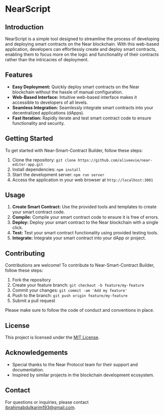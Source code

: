 # NearScript

## Introduction

NearScript is a simple tool designed to streamline the process of developing and deploying smart contracts on the Near blockchain. With this web-based application, developers can effortlessly create and deploy smart contracts, enabling them to focus more on the logic and functionality of their contracts rather than the intricacies of deployment.

## Features

- **Easy Deployment:** Quickly deploy smart contracts on the Near blockchain without the hassle of manual configuration.
- **Web-Based Interface:** Intuitive web-based interface makes it accessible to developers of all levels.
- **Seamless Integration:** Seamlessly integrate smart contracts into your decentralized applications (dApps).
- **Fast Iteration:** Rapidly iterate and test smart contract code to ensure functionality and security.

## Getting Started

To get started with Near-Smart-Contract Builder, follow these steps:

1. Clone the repository: `git clone https://github.com/aliveevie/near-editor-app.git`
2. Install dependencies: `npm install`
3. Start the development server: `npm run server`
4. Access the application in your web browser at `http://localhost:3001`

## Usage

1. **Create Smart Contract:** Use the provided tools and templates to create your smart contract code.
2. **Compile:** Compile your smart contract code to ensure it is free of errors.
3. **Deploy:** Deploy your smart contract to the Near blockchain with a single click.
4. **Test:** Test your smart contract functionality using provided testing tools.
5. **Integrate:** Integrate your smart contract into your dApp or project.

## Contributing

Contributions are welcome! To contribute to Near-Smart-Contract Builder, follow these steps:

1. Fork the repository
2. Create your feature branch: `git checkout -b feature/my-feature`
3. Commit your changes: `git commit -am 'Add my feature'`
4. Push to the branch: `git push origin feature/my-feature`
5. Submit a pull request

Please make sure to follow the code of conduct and conventions in place.

## License

This project is licensed under the [MIT License](LICENSE).

## Acknowledgements

- Special thanks to the Near Protocol team for their support and documentation.
- Inspired by similar projects in the blockchain development ecosystem.

## Contact

For questions or inquiries, please contact [ibrahimabdulkarim193@gmail.com](ibrahimabdulkarim193@gmail.com).
